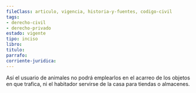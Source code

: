 ```yaml
---
fileClass: articulo, vigencia, historia-y-fuentes, codigo-civil
tags:
- derecho-civil
- derecho-privado
estado: vigente
tipo: inciso
libro:
titulo:
parrafo:
corriente-juridica:
---
```

Así el usuario de animales no podrá emplearlos en el acarreo de los objetos en que trafica, ni el habitador servirse de la casa para tiendas o almacenes.
